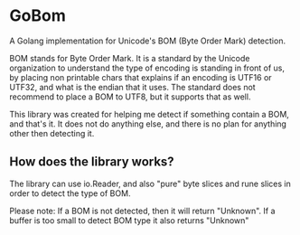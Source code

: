 # GoBom

A Golang implementation for Unicode's BOM (Byte Order Mark) detection.

BOM stands for Byte Order Mark. It is a standard by the Unicode organization
to understand the type of encoding is standing in front of us, by placing non
printable chars that explains if an encoding is UTF16 or UTF32, and what is the
endian that it uses.
The standard does not recommend to place a BOM to UTF8, but it supports that as
well.

This library was created for helping me detect if something contain a BOM, and
that's it. It does not do anything else, and there is no plan for anything other
then detecting it.

## How does the library works?

The library can use io.Reader, and also "pure" byte slices and rune slices in
order to detect the type of BOM.

Please note:
If a BOM is not detected, then it will return "Unknown".
If a buffer is too small to detect BOM type it also returns "Unknown"

